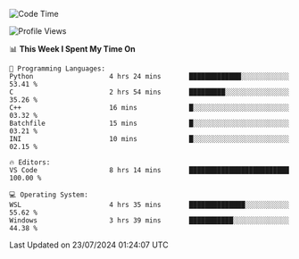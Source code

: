 <!--START_SECTION:waka-->
![Code Time](http://img.shields.io/badge/Code%20Time-681%20hrs%2058%20mins-blue)

![Profile Views](http://img.shields.io/badge/Profile%20Views-4-blue)

📊 **This Week I Spent My Time On** 

```text
💬 Programming Languages: 
Python                   4 hrs 24 mins       █████████████░░░░░░░░░░░░   53.41 % 
C                        2 hrs 54 mins       █████████░░░░░░░░░░░░░░░░   35.26 % 
C++                      16 mins             █░░░░░░░░░░░░░░░░░░░░░░░░   03.32 % 
Batchfile                15 mins             █░░░░░░░░░░░░░░░░░░░░░░░░   03.21 % 
INI                      10 mins             █░░░░░░░░░░░░░░░░░░░░░░░░   02.15 % 

🔥 Editors: 
VS Code                  8 hrs 14 mins       █████████████████████████   100.00 % 

💻 Operating System: 
WSL                      4 hrs 35 mins       ██████████████░░░░░░░░░░░   55.62 % 
Windows                  3 hrs 39 mins       ███████████░░░░░░░░░░░░░░   44.38 % 
```


 Last Updated on 23/07/2024 01:24:07 UTC
<!--END_SECTION:waka-->
